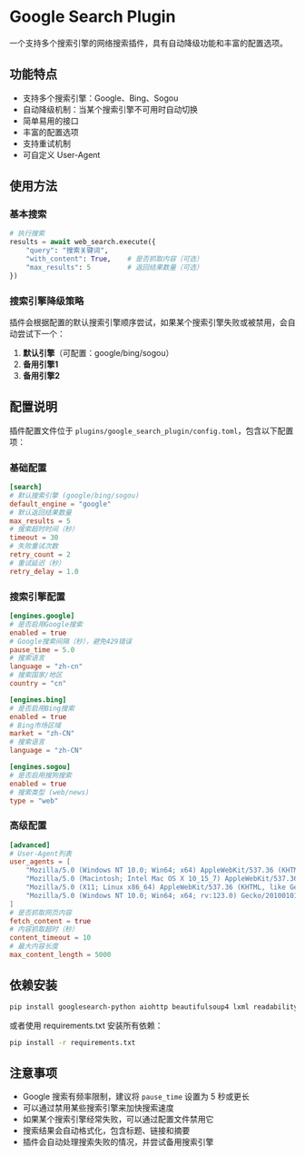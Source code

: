 # Google Search Plugin

一个支持多个搜索引擎的网络搜索插件，具有自动降级功能和丰富的配置选项。

## 功能特点

- 支持多个搜索引擎：Google、Bing、Sogou
- 自动降级机制：当某个搜索引擎不可用时自动切换
- 简单易用的接口
- 丰富的配置选项
- 支持重试机制
- 可自定义 User-Agent

## 使用方法

### 基本搜索

```python
# 执行搜索
results = await web_search.execute({
    "query": "搜索关键词",
    "with_content": True,    # 是否抓取内容（可选）
    "max_results": 5         # 返回结果数量（可选）
})
```

### 搜索引擎降级策略

插件会根据配置的默认搜索引擎顺序尝试，如果某个搜索引擎失败或被禁用，会自动尝试下一个：

1. **默认引擎**（可配置：google/bing/sogou）
2. **备用引擎1**
3. **备用引擎2**

## 配置说明

插件配置文件位于 `plugins/google_search_plugin/config.toml`，包含以下配置项：

### 基础配置

```toml
[search]
# 默认搜索引擎 (google/bing/sogou)
default_engine = "google"
# 默认返回结果数量
max_results = 5
# 搜索超时时间（秒）
timeout = 30
# 失败重试次数
retry_count = 2
# 重试延迟（秒）
retry_delay = 1.0
```

### 搜索引擎配置

```toml
[engines.google]
# 是否启用Google搜索
enabled = true
# Google搜索间隔（秒），避免429错误
pause_time = 5.0
# 搜索语言
language = "zh-cn"
# 搜索国家/地区
country = "cn"

[engines.bing]
# 是否启用Bing搜索
enabled = true
# Bing市场区域
market = "zh-CN"
# 搜索语言
language = "zh-CN"

[engines.sogou]
# 是否启用搜狗搜索
enabled = true
# 搜索类型 (web/news)
type = "web"
```

### 高级配置

```toml
[advanced]
# User-Agent列表
user_agents = [
    "Mozilla/5.0 (Windows NT 10.0; Win64; x64) AppleWebKit/537.36 (KHTML, like Gecko) Chrome/122.0.0.0 Safari/537.36",
    "Mozilla/5.0 (Macintosh; Intel Mac OS X 10_15_7) AppleWebKit/537.36 (KHTML, like Gecko) Chrome/122 Safari/537.36",
    "Mozilla/5.0 (X11; Linux x86_64) AppleWebKit/537.36 (KHTML, like Gecko) Chrome/122 Safari/537.36",
    "Mozilla/5.0 (Windows NT 10.0; Win64; x64; rv:123.0) Gecko/20100101 Firefox/123.0"
]
# 是否抓取网页内容
fetch_content = true
# 内容抓取超时（秒）
content_timeout = 10
# 最大内容长度
max_content_length = 5000
```

## 依赖安装

```bash
pip install googlesearch-python aiohttp beautifulsoup4 lxml readability-lxml trafilatura charset-normalizer aiohttp-socks
```

或者使用 requirements.txt 安装所有依赖：

```bash
pip install -r requirements.txt
```

## 注意事项

- Google 搜索有频率限制，建议将 `pause_time` 设置为 5 秒或更长
- 可以通过禁用某些搜索引擎来加快搜索速度
- 如果某个搜索引擎经常失败，可以通过配置文件禁用它
- 搜索结果会自动格式化，包含标题、链接和摘要
- 插件会自动处理搜索失败的情况，并尝试备用搜索引擎
